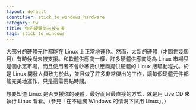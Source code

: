 ```yaml
---
layout: default
identifier: stick_to_windows_hardware
category: tw
title: 你的硬體尚未被支援
tags: stick_to_windows
---
```


大部分的硬體元件都能在 Linux 上正常地運作。然而，太新的硬體（才問世幾個月）有時候尚未被支援。和軟體供應商一樣，許多硬體供應商認為 Linux 市場只是個小眾市場，而且使用者不會吵著要供應商提供硬體的 Linux 版驅動程式。於是 Linux 開發人員致力於此，並且做了許多非常傑出的工作，讓每個硬體元件都能完美地運作，只是這需要點時間。

想要知道 Linux 是否支援你的硬體，最好而且最直接的方式，就是用 Live CD 來執行 Linux 看看。（參見「在不碰觸 Windows 的情況下試用 Linux」。）

